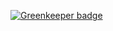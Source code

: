 

[![Greenkeeper badge](https://badges.greenkeeper.io/stableShip/node_rsa_demo.svg)](https://greenkeeper.io/)